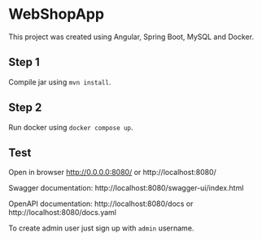 # WebShopApp

This project was created using Angular, Spring Boot, MySQL and Docker.

## Step 1

Compile jar using `mvn install`.

## Step 2

Run docker using `docker compose up`.

## Test

Open in browser http://0.0.0.0:8080/ or http://localhost:8080/

Swagger documentation: http://localhost:8080/swagger-ui/index.html

OpenAPI documentation: http://localhost:8080/docs or http://localhost:8080/docs.yaml

To create admin user just sign up with `admin` username.